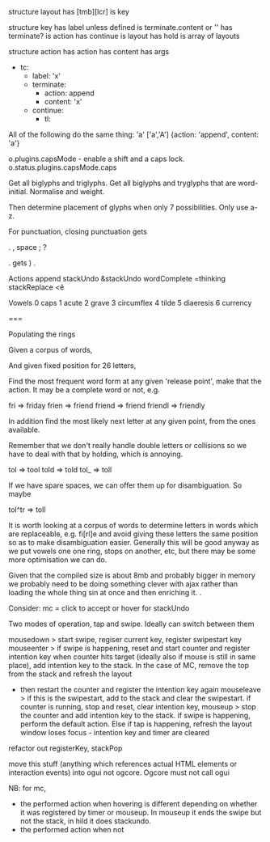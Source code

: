 structure layout 
	has [tmb][lcr] is key

structure key
	has label
		unless defined is terminate.content or ''
	has terminate? is action
	has continue is layout
	has hold is array of layouts

structure action
	has action
	has content
	has args



- tc:
  - label: 'x'
  - terminate: 
    - action: append
    - content: 'x'
  - continue: 
    - tl: 

All of the following do the same thing:
'a'
['a','A']
{action: 'append', content: 'a'}

o.plugins.capsMode - enable a shift and a caps lock. 
o.status.plugins.capsMode.caps

Get all biglyphs and triglyphs. Get all biglyphs and tryglyphs that are word-initial. Normalise and weight.

Then determine placement of glyphs when only 7 possibilities. Only use a-z. 

For punctuation, closing punctuation gets

. , space ; ? 

. gets ) .



Actions
 append
 stackUndo &stackUndo
 wordComplete =thinking
 stackReplace <ê


Vowels
0 caps
1 acute
2 grave
3 circumflex
4 tilde
5 diaeresis
6 currency

===

Populating the rings

Given a corpus of words,

And given fixed position for 26 letters,

Find the most frequent word form at any given 'release point', make that the action. It may be a complete word or not, e.g. 

fri     => friday
frien   => friend
friend  => friend
friendl => friendly

In addition find the most likely next letter at any given point, from the ones available.

Remember that we don't really handle double letters or collisions so we have to deal with that by holding, which is annoying.

tol     => tool
told    => told
tol_    => toll

If we have spare spaces, we can offer them up for disambiguation. So maybe

tol^tr  => toll

It is worth looking at a corpus of words to determine letters in words which are replaceable, e.g. fi[rl]e and avoid giving these letters the same position so as to make disambiguation easier. Generally this will be good anyway as we put vowels one one ring, stops on another, etc, but there may be some more optimisation we can do. 


Given that the compiled size is about 8mb and probably bigger in memory we probably need to be doing something clever with ajax rather than loading the whole thing sin at once and then enriching it. .


Consider: 
 mc = click to accept or hover for stackUndo


Two modes of operation, tap and swipe. Ideally can switch between them

mousedown > start swipe, regiser current key, register swipestart key
mouseenter > if swipe is happening, reset and start counter and register intention key
when counter hits target (ideally also if mouse is still in same place), add intention key to the stack. In the case of MC, remove the top from the stack and refresh the layout
 - then restart the counter and register the intention key again
mouseleave > if this is the swipestart, add to the stack and clear the swipestart. if counter is running, stop and reset, clear intention key, 
mouseup > stop the counter and add intention key to the stack. if swipe is happening, perform the default action. Else if tap is happening, refresh the layout
window loses focus - intention key and timer are cleared

refactor out registerKey, stackPop

move this stuff (anything which references actual HTML elements or interaction events) into ogui not ogcore. Ogcore must not call ogui

NB: for mc, 
- the performed action when hovering is different depending on whether it was registered by timer or mouseup. In mouseup it ends the swipe but not the stack, in hild it does stackundo.
- the performed action when not 


